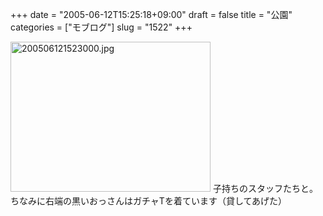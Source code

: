 +++
date = "2005-06-12T15:25:18+09:00"
draft = false
title = "公園"
categories = ["モブログ"]
slug = "1522"
+++

<img src="http://ieiriblog.jugem.cc/?image=4189" class="pict" width="320" height="240" alt="200506121523000.jpg" />
子持ちのスタッフたちと。
ちなみに右端の黒いおっさんはガチャTを着ています（貸してあげた）
